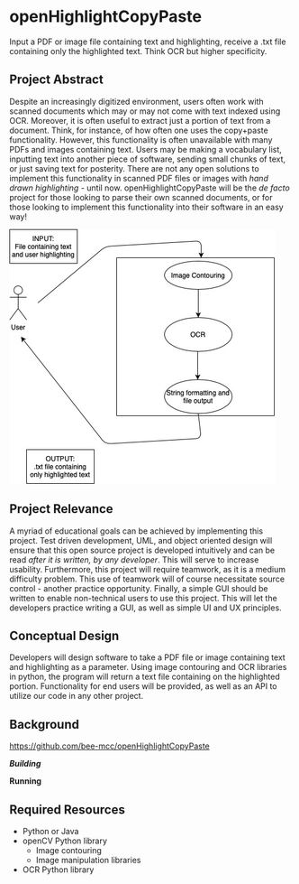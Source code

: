 # openHighlightCopyPaste
Input a PDF or image file containing text and highlighting, receive a .txt file containing only the highlighted text. Think OCR but higher specificity.

## Project Abstract
Despite an increasingly digitized environment, users often work with scanned documents which may or may not come with text indexed using OCR. Moreover, it is often useful to extract just a portion of text from a document. Think, for instance, of how often one uses the copy+paste functionality. However, this functionality is often unavailable with many PDFs and images containing text. Users may be making a vocabulary list, inputting text into another piece of software, sending small chunks of text, or just saving text for posterity. There are not any open solutions to implement this functionality in scanned PDF files or images with _hand drawn highlighting_ - until now. openHighlightCopyPaste will be the _de facto_ project for those looking to parse their own scanned documents, or for those looking to implement this functionality into their software in an easy way!

![Use Case Image](openHighlightCopyPaste.jpg)

## Project Relevance
A myriad of educational goals can be achieved by implementing this project. Test driven development, UML, and object oriented design will ensure that this open source project is developed intuitively and can be read _after it is written, by any developer_. This will serve to increase usability. Furthermore, this project will require teamwork, as it is a medium difficulty problem. This use of teamwork will of course necessitate source control - another practice opportunity. Finally, a simple GUI should be written to enable non-technical users to use this project. This will let the developers practice writing a GUI, as well as simple UI and UX principles.

## Conceptual Design
Developers will design software to take a PDF file or image containing text and highlighting as a parameter. Using image contouring and OCR libraries in python, the program will return a text file containing on the highlighted portion. Functionality for end users will be provided, as well as an API to utilize our code in any other project. 



## Background

<https://github.com/bee-mcc/openHighlightCopyPaste>

***Building***


**Running**


## Required Resources
- Python or Java
- openCV Python library
  - Image contouring
  - Image manipulation libraries
- OCR Python library

